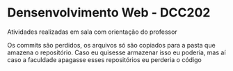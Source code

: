 # Densenvolvimento Web - DCC202
Atividades realizadas em sala com orientação do professor

Os commits são perdidos, os arquivos só são copiados para a pasta que amazena o repositório.
Caso eu quisesse armazenar isso eu poderia, mas aí caso a faculdade apagasse esses repositórios eu perderia o código 
